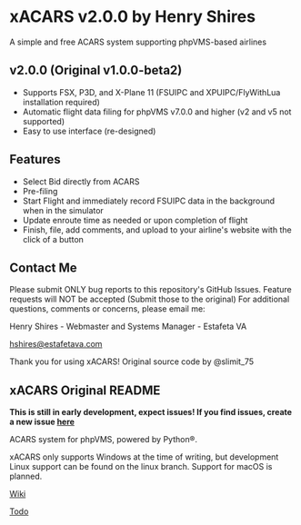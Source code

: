 # xACARS v2.0.0 by Henry Shires

A simple and free ACARS system supporting phpVMS-based airlines

## v2.0.0 (Original v1.0.0-beta2)

* Supports FSX, P3D, and X-Plane 11 (FSUIPC and XPUIPC/FlyWithLua installation required)
* Automatic flight data filing for phpVMS v7.0.0 and higher (v2 and v5 not supported)
* Easy to use interface (re-designed)

## Features

* Select Bid directly from ACARS
* Pre-filing
* Start Flight and immediately record FSUIPC data in the background when in the simulator
* Update enroute time as needed or upon completion of flight
* Finish, file, add comments, and upload to your airline's website with the click of a button

## Contact Me

Please submit ONLY bug reports to this repository's GitHub Issues. Feature requests will NOT be accepted (Submit those to the original)
For additional questions, comments or concerns, please email me:

Henry Shires - Webmaster and Systems Manager - Estafeta VA

[hshires@estafetava.com](mailto:hshires@estafetava.com)

Thank you for using xACARS!
Original source code by @slimit_75

## xACARS Original README

**This is still in early development, expect issues! If you find issues, create a new issue [here](https://github.com/slimit75/xACARS/issues/new)**

ACARS system for phpVMS, powered by Python®.

xACARS only supports Windows at the time of writing, but development Linux support can be found on the linux branch. Support for macOS is planned.

[Wiki](https://github.com/slimit75/xACARS/wiki)

[Todo](https://github.com/slimit75/xACARS/projects/1)
